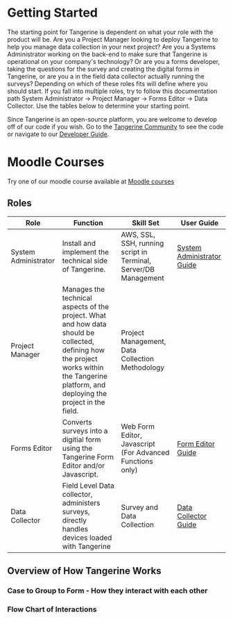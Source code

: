 # Getting Started

The starting point for Tangerine is dependent on what your role with the product will be. Are you a Project Manager looking to deploy Tangerine to help you manage data collection in your next project? Are you a Systems Administrator working on the back-end to make sure that Tangerine is operational on your company's technology? Or are you a forms developer, taking the questions for the survey and creating the digital forms in Tangerine, or are you a in the field data collector actually running the surveys? Depending on which of these roles fits will define where you should start. If you fall into multiple roles, try to follow this documentation path System Administrator -> Project Manager -> Forms Editor -> Data Collector. Use the tables below to determine your starting point.

Since Tangerine is an open-source platform, you are welcome to develop off of our code if you wish. Go to the [Tangerine Community](https://github.com/Tangerine-Community/Tangerine/) to see the code or navigate to our [Developer Guide](developer/class-docs.md).

# Moodle Courses

Try one of our moodle course available at [Moodle courses](https://moodle.tangerinecentral.org/course/index.php?categoryid=14)


## Roles
| Role         | Function     | Skill Set  | User Guide   |
| ------------ | ------------ | ------------ | ------------ |
|  System Administrator | Install and implement the technical side of Tangerine.|AWS, SSL, SSH, running script in Terminal, Server/DB Management | [System Administrator Guide](system-administrator/README.md) |
|  Project Manager | Manages the technical aspects of the project. What and how data should be collected, defining how the project works within the Tangerine platform, and deploying the project in the field.   | Project Management, Data Collection Methodology   |
|  Forms Editor | Converts surveys into a digitial form using the Tangerine Form Editor and/or Javascript.  |  Web Form Editor, Javascript (For Advanced Functions only)  | [Form Editor Guide](editor/README.md)|
 |  Data Collector | Field Level Data collector, administers surveys, directly handles devices loaded with Tangerine | Survey and Data Collection   | [Data Collector Guide](data-collector/README.md) |

## Overview of How Tangerine Works
### Case to Group to Form - How they interact with each other
### Flow Chart of Interactions

  